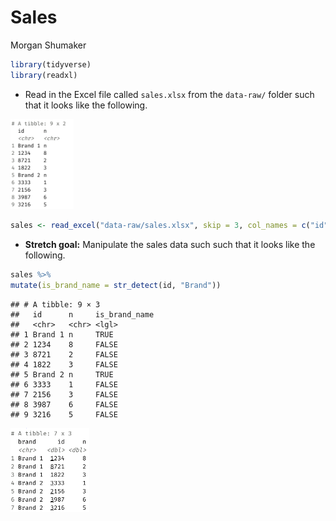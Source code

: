 Sales
================
Morgan Shumaker

``` r
library(tidyverse)
library(readxl)
```

-   Read in the Excel file called `sales.xlsx` from the `data-raw/`
    folder such that it looks like the following.

<img src="images/sales-1.png" width="20%" />

``` r
sales <- read_excel("data-raw/sales.xlsx", skip = 3, col_names = c("id","n"))
```

-   **Stretch goal:** Manipulate the sales data such such that it looks
    like the following.

``` r
sales %>%
mutate(is_brand_name = str_detect(id, "Brand"))
```

    ## # A tibble: 9 × 3
    ##   id      n     is_brand_name
    ##   <chr>   <chr> <lgl>        
    ## 1 Brand 1 n     TRUE         
    ## 2 1234    8     FALSE        
    ## 3 8721    2     FALSE        
    ## 4 1822    3     FALSE        
    ## 5 Brand 2 n     TRUE         
    ## 6 3333    1     FALSE        
    ## 7 2156    3     FALSE        
    ## 8 3987    6     FALSE        
    ## 9 3216    5     FALSE

<img src="images/sales-2.png" width="25%" />
